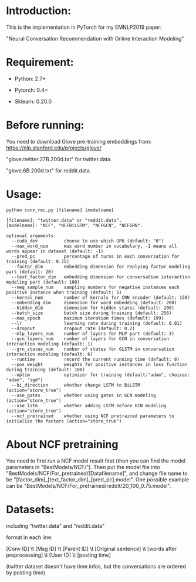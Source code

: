 # Introduction:
This is the implementation in PyTorch for my EMNLP2019 paper:

"Neural Conversation Recommendation with Online Interaction Modeling"


# Requirement:

* Python: 2.7+

* Pytorch: 0.4+

* Sklearn: 0.20.0

# Before running:
You need to download Glove pre-training embeddings from: 
https://nlp.stanford.edu/projects/glove/

"glove.twitter.27B.200d.txt" for twitter.data.

"glove.6B.200d.txt" for reddit.data.

# Usage:

`python conv_rec.py [filename] [modelname]`

```
[filename]: "twitter.data" or "reddit.data".
[modelname]: "NCF", "NCFBiLSTM", "NCFGCN", "NCFGRN".

optional arguments:
  --cuda_dev          choose to use which GPU (default: "0")
  --max_word_num      max word number in vocabulary, -1 means all words appear in dataset (default: -1)
  --pred_pc           percentage of turns in each conversation for training (default: 0.75)
  --factor_dim        embedding dimension for replying factor modeling part (default: 20)
  --text_factor_dim   embedding dimension for conversation interaction modeling part (default: 100)
  --neg_sample_num    sampling numbers for negative instances each positive instance when training (default: 5)
  --kernal_num        number of kernals for CNN encoder (default: 150)
  --embedding_dim     dimension for word embedding (default: 200)
  --hidden_dim        dimension for hidden states (default: 200)
  --batch_size        batch size during training (default: 256)
  --max_epoch         maximum iteration times (default: 199)
  --lr                learning rate during training (default: 0.01)
  --dropout           dropout rate (default: 0.2)
  --mlp_layers_num    number of layers for MLP part (default: 3)
  --gcn_layers_num    number of layers for GCN in conversation interaction modeling (default: 1)
  --grn_states_num    number of states for GLSTM in conversation interaction modeling (default: 6)
  --runtime           record the current running time (default: 0)
  --pos_weight        weights for positive instances in loss function during training (default: 100)
  --optim             optimizer for training (default:"adam", choices: "adam", "sgd")
  --bi_direction      whether change LSTM to BiLSTM (action="store_true")
  --use_gates         whether using gates in GCN modeling (action="store_true")
  --use_lstm          whether adding LSTM before GCN modeling (action="store_true")
  --ncf_pretrained    whether using NCF pretrained parameters to initialize the factors (action="store_true")
```

# About NCF pretraining

You need to first run a NCF model result first (then you can find the model parameters in "BestModels/NCF/"). Then put the model file into "BestModels/NCF/For\_pretrained/[Datafilename]", and change file name to be "[factor\_dim]\_[text\_factor\_dim]\_[pred\_pc].model". One possible example can be "BestModels/NCF/For\_pretrained/reddit/20\_100\_0.75.model".

# Datasets:

including "twitter.data" and "reddit.data"

format in each line:

[Conv ID] \t [Msg ID] \t [Parent ID] \t [Original sentence] \t [words after preprocessing] \t [User ID] \t [posting time]

(twitter dataset doesn't have time infos, but the conversations are ordered by posting time)
